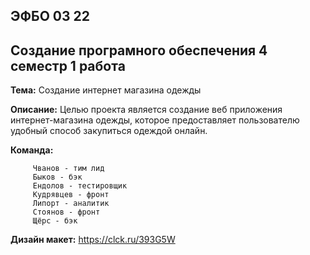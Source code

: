 ## ЭФБО 03 22
## Создание програмного обеспечения 4 семестр 1 работа

**Тема:** Создание интернет магазина одежды

**Описание:** Целью проекта является создание веб приложения интернет-магазина одежды, которое предоставляет пользователю удобный способ закупиться одеждой онлайн.

**Команда:**

         Чванов - тим лид
         Быков - бэк 
         Ендолов - тестировщик
         Кудрявцев - фронт
         Липорт - аналитик 
         Стоянов - фронт
         Щёрс - бэк

**Дизайн макет:** https://clck.ru/393G5W

